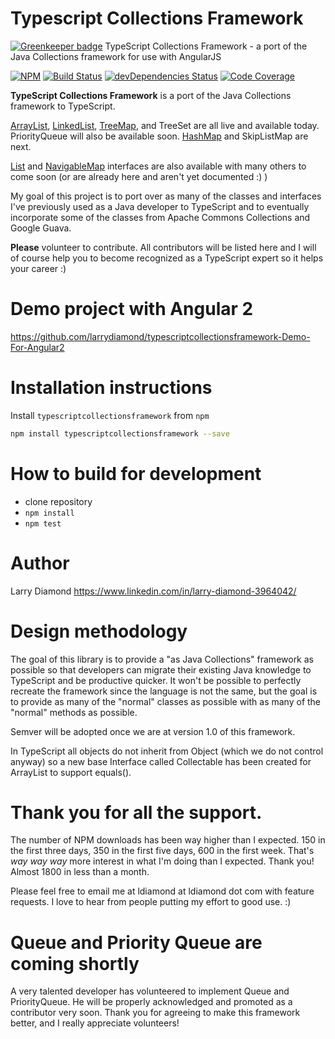 # Typescript Collections Framework

[![Greenkeeper badge](https://badges.greenkeeper.io/larrydiamond/typescriptcollectionsframework.svg)](https://greenkeeper.io/)
TypeScript Collections Framework - a port of the Java Collections framework for use with AngularJS

[![NPM](https://nodei.co/npm/typescriptcollectionsframework.png?compact=true)](https://npmjs.org/typescriptcollectionsframework)
[![Build Status](https://travis-ci.org/larrydiamond/typescriptcollectionsframework.svg?branch=master)](https://travis-ci.org/larrydiamond/typescriptcollectionsframework)
[![devDependencies Status](https://david-dm.org/larrydiamond/typescriptcollectionsframework/dev-status.svg)](https://david-dm.org/larrydiamond/typescriptcollectionsframework?type=dev)
[![Code Coverage](https://codecov.io/gh/larrydiamond/typescriptcollectionsframework/branch/master/graphs/badge.svg?branch=master)](
https://codecov.io/gh/larrydiamond/typescriptcollectionsframework)

**TypeScript Collections Framework** is a port of the Java Collections framework to TypeScript.   

[ArrayList](https://github.com/larrydiamond/typescriptcollectionsframework/wiki/ArrayList), [LinkedList](https://github.com/larrydiamond/typescriptcollectionsframework/wiki/LinkedList), [TreeMap](https://github.com/larrydiamond/typescriptcollectionsframework/wiki/TreeMap), and TreeSet are all live and available today.  PriorityQueue will also be available soon.   [HashMap](https://github.com/larrydiamond/typescriptcollectionsframework/wiki/HashMap) and  SkipListMap are next.

[List](https://github.com/larrydiamond/typescriptcollectionsframework/wiki/List) and [NavigableMap](https://github.com/larrydiamond/typescriptcollectionsframework/wiki/NavigableMap) interfaces are also available with many others to come soon (or are already here and aren't yet documented :) )

My goal of this project is to port over as many of the classes and interfaces I've previously used as a Java developer to TypeScript and to eventually incorporate some of the classes from Apache Commons Collections and Google Guava.   

**Please** volunteer to contribute.   All contributors will be listed here and I will of course help you to become recognized as a TypeScript expert so it helps your career  :)

# Demo project with Angular 2
https://github.com/larrydiamond/typescriptcollectionsframework-Demo-For-Angular2

# Installation instructions

Install `typescriptcollectionsframework` from `npm`
```bash
npm install typescriptcollectionsframework --save
```

# How to build for development
 - clone repository
 - `npm install`
 - `npm test`

# Author
Larry Diamond https://www.linkedin.com/in/larry-diamond-3964042/

# Design methodology
The goal of this library is to provide a "as Java Collections" framework as possible so that developers can migrate their existing Java knowledge to TypeScript and be productive quicker.   It won't be possible to perfectly recreate the framework since the language is not the same, but the goal is to provide as many of the "normal" classes as possible with as many of the "normal" methods as possible.

Semver will be adopted once we are at version 1.0 of this framework.

In TypeScript all objects do not inherit from Object (which we do not control anyway) so a new base Interface called Collectable has been created for ArrayList to support equals().

# Thank you for all the support.   
The number of NPM downloads has been way higher than I expected.  150 in the first three days, 350 in the first five days, 600 in the first week. That's *way* *way* *way* more interest in what I'm doing than I expected.   Thank you!  Almost 1800 in less than a month.

Please feel free to email me at ldiamond at ldiamond dot com with feature requests.  I love to hear from people putting my effort to good use.   :)

# Queue and Priority Queue are coming shortly
A very talented developer has volunteered to implement Queue and PriorityQueue.   He will be properly acknowledged and promoted as a contributor very soon.    Thank you for agreeing to make this framework better, and I really appreciate volunteers!
